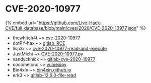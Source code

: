 # CVE-2020-10977
{% embed url="https://github.com/Live-Hack-CVE/full_database/blob/main/cves/2020/CVE-2020-10977.json" %}

* thewhiteh4t ~> [cve-2020-10977](https://www.alice-snow.ru/2020/database/cve-2020-10977/cve-2020-10977-thewhiteh4t)
* dotPY-hax ~> [gitlab_RCE](https://www.alice-snow.ru/2020/database/cve-2020-10977/gitlab_rce-dotpy-hax)
* lisp3r ~> [cve-2020-10977-read-and-execute](https://www.alice-snow.ru/2020/database/cve-2020-10977/cve-2020-10977-read-and-execute-lisp3r)
* JustMichi ~> [CVE-2020-10977.py](https://www.alice-snow.ru/2020/database/cve-2020-10977/cve-2020-10977.py-justmichi)
* vandycknick ~> [gitlab-cve-2020-10977](https://www.alice-snow.ru/2020/database/cve-2020-10977/gitlab-cve-2020-10977-vandycknick)
* cocomelonc ~> [vulnexipy](https://www.alice-snow.ru/2020/database/cve-2020-10977/vulnexipy-cocomelonc)
* Bin4xin ~> [bin4xin.github.io](https://www.alice-snow.ru/2020/database/cve-2020-10977/bin4xin.github.io-bin4xin)
* erk3 ~> [gitlab-12.9.0-file-read](https://www.alice-snow.ru/2020/database/cve-2020-10977/gitlab-12.9.0-file-read-erk3)